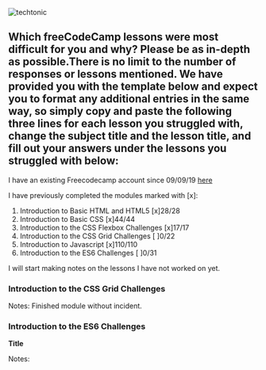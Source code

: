 ![techtonic](https://user-images.githubusercontent.com/55994508/91937200-0c6f1c00-ecb7-11ea-96e4-1836bfca0056.jpg)

## Which freeCodeCamp lessons were most difficult for you and why? Please be as in-depth as possible.There is no limit to the number of responses or lessons mentioned. We have provided you with the template below and expect you to format any additional entries in the same way, so simply copy and paste the following three lines for each lesson you struggled with, change the subject title and the lesson title, and fill out your answers under the lessons you struggled with below:

I have an existing Freecodecamp account since 09/09/19 [here](https://www.freecodecamp.org/rixiobarrios)

I have previously completed the modules marked with [x]:

1. Introduction to Basic HTML and HTML5 [x]28/28
2. Introduction to Basic CSS [x]44/44
3. Introduction to the CSS Flexbox Challenges [x]17/17
4. Introduction to the CSS Grid Challenges [ ]0/22
5. Introduction to Javascript [x]110/110
6. Introduction to the ES6 Challenges [ ]0/31

I will start making notes on the lessons I have not worked on yet.

### Introduction to the CSS Grid Challenges

Notes: Finished module without incident.

### Introduction to the ES6 Challenges

**Title**

Notes:
